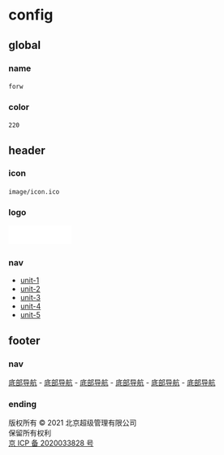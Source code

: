 # config

## global

### name

`forw`

### color

`220`

## header

### icon

`image/icon.ico`

### logo

![logo](image/logo.png)

### nav

- [unit-1](#unit-1)
- [unit-2](#unit-2)
- [unit-3](#unit-3)
- [unit-4](#unit-4)
- [unit-5](#unit-5)

## footer

### nav

[底部导航](#) - [底部导航](#) - [底部导航](#) - [底部导航](#) - [底部导航](#) - [底部导航](#)

### ending

版权所有 © 2021 北京超级管理有限公司  
保留所有权利  
[京 ICP 备 2020033828 号](http://www.beian.miit.gov.cn/)
